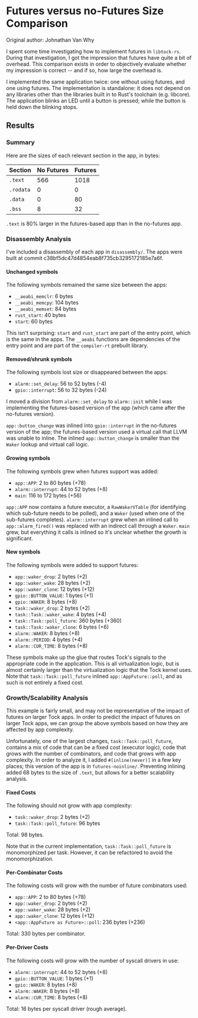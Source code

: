 # Futures versus no-Futures Size Comparison

Original author: Johnathan Van Why

I spent some time investigating how to implement futures in `libtock-rs`. During
that investigation, I got the impression that futures have quite a bit of
overhead. This comparison exists in order to objectively evaluate whether my
impression is correct -- and if so, how large the overhead is.

I implemented the same application twice: one without using futures, and one
using futures. The implementation is standalone: it does not depend on any
libraries other than the libraries built in to Rust's toolchain (e.g. libcore).
The application blinks an LED until a button is pressed; while the button is
held down the blinking stops.

## Results

### Summary

Here are the sizes of each relevant section in the app, in bytes:

| Section   | No Futures | Futures |
| --------- | ---------- | ------- |
| `.text`   | 566        | 1018    |
| `.rodata` | 0          | 0       |
| `.data`   | 0          | 80      |
| `.bss`    | 8          | 32      |

`.text` is 80% larger in the futures-based app than in the no-futures app.

### Disassembly Analysis

I've included a disassembly of each app in `disassembly/`. The apps were built
at commit c38bf5dc47d4854eab8f735cb3295172185e7a6f.

#### Unchanged symbols
The following symbols remained the same size between the apps:

* `__aeabi_memclr`: 6 bytes
* `__aeabi_memcpy`: 104 bytes
* `__aeabi_memset`: 84 bytes
* `rust_start`: 40 bytes
* `start`: 60 bytes

This isn't surprising: `start` and `rust_start` are part of the entry point,
which is the same in the apps. The `__aeabi` functions are dependencies of the
entry point and are part of the `compiler-rt` prebuilt library.

#### Removed/shrunk symbols

The following symbols lost size or disappeared between the apps:

* `alarm::set_delay`: 56 to 52 bytes (-4)
* `gpio::interrupt`: 56 to 32 bytes (-24)

I moved a division from `alarm::set_delay` to `alarm::init` while I was
implementing the futures-based version of the app (which came after the
no-futures version).

`app::button_change` was inlined into `gpio::interrupt` in the no-futures
version of the app; the futures-based version used a virtual call that LLVM was
unable to inline. The inlined `app::button_change` is smaller than the `Waker`
lookup and virtual call logic.

#### Growing symbols

The following symbols grew when futures support was added:

* `app::APP`: 2 to 80 bytes (+78)
* `alarm::interrupt`: 44 to 52 bytes (+8)
* `main`: 116 to 172 bytes (+56)

`app::APP` now contains a future executor, a `RawWakerVTable` (for identifying
which sub-future needs to be polled), and a `Waker` (used when one of the
sub-futures completes). `alarm::interrupt` grew when an inlined call to
`app::alarm_fired()` was replaced with an indirect call through a `Waker`.
`main` grew, but everything it calls is inlined so it's unclear whether the
growth is significant.

#### New symbols

The following symbols were added to support futures:

* `app::waker_drop`: 2 bytes (+2)
* `app::waker_wake`: 28 bytes (+2)
* `app::waker_clone`: 12 bytes (+12)
* `gpio::BUTTON_VALUE`: 1 bytes (+1)
* `gpio::WAKER`: 8 bytes (+8)
* `task::waker_drop`: 2 bytes (+2)
* `task::Task::waker_wake`: 4 bytes (+4)
* `task::Task::poll_future`: 360 bytes (+360)
* `task::Task::waker_clone`: 6 bytes (+6)
* `alarm::WAKER`: 8 bytes (+8)
* `alarm::PERIOD`: 4 bytes (+4)
* `alarm::CUR_TIME`: 8 bytes (+8)

These symbols make up the glue that routes Tock's signals to the appropriate
code in the application. This is all virtualization logic, but is almost
certainly larger than the virtualization logic that the Tock kernel uses. Note
that `task::Task::poll_future` inlined `app::AppFuture::poll`, and as such is
not entirely a fixed cost.

### Growth/Scalability Analysis

This example is fairly small, and may not be representative of the impact of
futures on larger Tock apps. In order to predict the impact of futures on larger
Tock apps, we can group the above symbols based on how they are affected by app
complexity.

Unfortunately, one of the largest changes, `task::Task::poll_future`, contains a
mix of code that can be a fixed cost (executor logic), code that grows with the
number of combinators, and code that grows with app complexity. In order to
analyze it, I added `#[inline(never)]` in a few key places; this version of the
app is in `futures-noinline/`. Preventing inlining added 68 bytes to the size of
`.text`, but allows for a better scalability analysis.

#### Fixed Costs

The following should not grow with app complexity:

* `task::waker_drop`: 2 bytes (+2)
* `task::Task::poll_future`: 96 bytes

Total: 98 bytes.

Note that in the current implementation, `task::Task::poll_future` is
monomorphized per task. However, it can be refactored to avoid the
monomorphization.

#### Per-Combinator Costs

The following costs will grow with the number of future combinators used:

* `app::APP`: 2 to 80 bytes (+78)
* `app::waker_drop`: 2 bytes (+2)
* `app::waker_wake`: 28 bytes (+2)
* `app::waker_clone`: 12 bytes (+12)
* `<app::AppFuture as Future>::poll`: 236 bytes (+236)

Total: 330 bytes per combinator.

#### Per-Driver Costs

The following costs will grow with the number of syscall drivers in use:

* `alarm::interrupt`: 44 to 52 bytes (+8)
* `gpio::BUTTON_VALUE`: 1 bytes (+1)
* `gpio::WAKER`: 8 bytes (+8)
* `alarm::WAKER`: 8 bytes (+8)
* `alarm::CUR_TIME`: 8 bytes (+8)

Total: 16 bytes per syscall driver (rough average).
